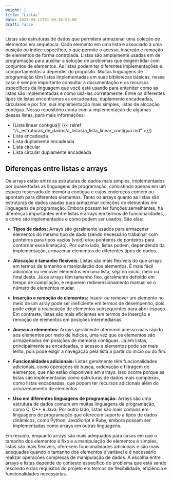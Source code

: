 ```yaml
---
weight: 1
title: "Listas"
date: 2023-04-12T01:00:36-03:00
draft: false
---
```


Listas são estruturas de dados que permitem armazenar uma coleção de elementos em sequência. Cada elemento em uma lista é associado a uma posição ou índice específico, o que permite o acesso, inserção e remoção de elementos de forma controlada. Listas são amplamente usadas em de programação para auxiliar a solução de problemas que exigem lidar com conjuntos de elementos. As listas podem ter diferentes implementações e comportamentos a depender do propósito. Muitas linguagens de programação têm listas implementadas em suas bibliotecas básicas, nesse caso é sempre importante consultar a documentação e os recursos específicos da linguagem que você está usando para entender como as listas são implementadas e como usá-las corretamente. Entre os diferentes tipos de listas encontramos as encadeadas, duplamente encadeadas, circulares e por fim, sua implementação mais simples, listas de alocação contígua.
Nosso repositório conta com a implementação de algumas dessas listas, para mais informações:

- [Lista linear contígua]( {{< relref "/c_estruturas_de_dados/a_listas/a_lista_linear_contigua.md" >}})
- Lista encadeada
- Lista duplamente encadeada
- Lista circular
- Lista circular duplamente encadeada

## Diferenças entre listas e arrays

Os arrays estão entre as estruturas de dados mais simples, implementados por quase todas as linguagens de programação, consistindo apenas em um espaço reservado de memória contígua e cujos endereços contém ou apontam para diferentes elementos. Tanto os arrays quanto as listas são estruturas de dados usadas para armazenar coleções de elementos em linguagens de programação. Embora possam ter funções semelhantes, há diferenças importantes entre listas e arrays em termos de funcionalidades, e como são implementados e como podem ser usados. São elas:

- **Tipos de dados:** Arrays são geralmente usados para armazenar elementos do mesmo tipo de dado (sendo necessário trabalhar com ponteiros para tipos vazios (void) e/ou ponteiros de ponteiros para contornar essa limitação). Por outro lado, listas podem, dependendo da implementação, armazenar elementos de diferentes tipos de dados.

- **Alocação e tamanho flexíveis:** Listas são mais flexíveis do que arrays em termos de tamanho e manipulação dos elementos. É mais fácil adicionar ou remover elementos em uma lista, seja no início, meio ou final desta. Já os arrays têm tamanho fixo, geralmente definido em tempo de compilação, e requerem redimensionamento manual se o número de elementos mudar.

- **Inserção e remoção de elementos:** Inserir ou remover um elemento no meio de um array pode ser ineficiente em termos de desempenho, pois pode exigir a realocação de elementos subsequentes para abrir espaço. Em contraste, listas são mais eficientes em termos de inserção e remoção de elementos em posições intermediárias.

- **Acesso a elementos:** Arrays geralmente oferecem acesso mais rápido aos elementos por meio de índices, uma vez que os elementos são armazenados em posições de memória contíguas. Já em listas, principalmente as encadeadas, o acesso a elementos pode ser mais lento, pois pode exigir a navegação pela lista a partir do início ou do fim.

- **Funcionalidades adicionais:** Listas geralmente têm funcionalidades adicionais, como operações de busca, ordenação e filtragem de elementos, que não estão disponíveis em arrays. Isso ocorre porque as listas são implementadas como estruturas de dados mais complexas, como listas encadeadas, que podem ter recursos adicionais além do armazenamento de elementos.

- **Uso em diferentes linguagens de programação:** Arrays são uma estrutura de dados comum em muitas linguagens de programação, como C, C++ e Java. Por outro lado, listas são mais comuns em linguagens de programação que oferecem suporte a tipos de dados dinâmicos, como Python, JavaScript e Ruby, embora possam ser implementadas como arrays em outras linguagens.

Em resumo, enquanto arrays são mais adequados para casos em que o tamanho dos elementos é fixo e a manipulação de elementos é simples, listas são mais flexíveis, oferecem funcionalidades adicionais e são mais adequadas quando o tamanho dos elementos é variável e é necessário realizar operações complexas de manipulação de dados. A escolha entre arrays e listas depende do contexto específico do problema que está sendo resolvido e dos requisitos do projeto em termos de flexibilidade, eficiência e funcionalidades necessárias.